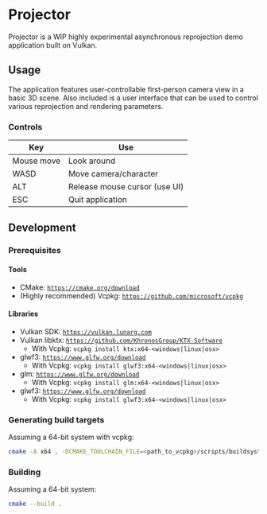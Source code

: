 # Projector

Projector is a WIP highly experimental asynchronous reprojection demo application built on Vulkan.

## Usage

The application features user-controllable first-person camera view in a basic 3D scene. Also included is a user interface that can be used to control various reprojection and rendering parameters.

### Controls

| Key        | Use                           |
|------------|-------------------------------|
| Mouse move | Look around                   |
| WASD       | Move camera/character         |
| ALT        | Release mouse cursor (use UI) |
| ESC        | Quit application              |

## Development

### Prerequisites

#### Tools
- CMake: [`https://cmake.org/download`](https://cmake.org/download)
- (Highly recommended) Vcpkg: [`https://github.com/microsoft/vcpkg`](https://github.com/microsoft/vcpkg)

#### Libraries
- Vulkan SDK: [`https://vulkan.lunarg.com`](https://vulkan.lunarg.com)
- Vulkan libktx: [`https://github.com/KhronosGroup/KTX-Software`](https://github.com/KhronosGroup/KTX-Software)
  - With Vcpkg: `vcpkg install ktx:x64-<windows|linux|osx>`
- glwf3: [`https://www.glfw.org/download`](https://www.glfw.org/download)
  - With Vcpkg: `vcpkg install glwf3:x64-<windows|linux|osx>`
- glm: [`https://www.glfw.org/download`](https://www.glfw.org/download)
  - With Vcpkg: `vcpkg install glm:x64-<windows|linux|osx>`
- glwf3: [`https://www.glfw.org/download`](https://www.glfw.org/download)
  - With Vcpkg: `vcpkg install glwf3:x64-<windows|linux|osx>`

### Generating build targets

Assuming a 64-bit system with vcpkg:
```bash
cmake -A x64 . -DCMAKE_TOOLCHAIN_FILE=<path_to_vcpkg>/scripts/buildsystems/vcpkg.cmake
```

### Building

Assuming a 64-bit system:
```bash
cmake --build .
```
